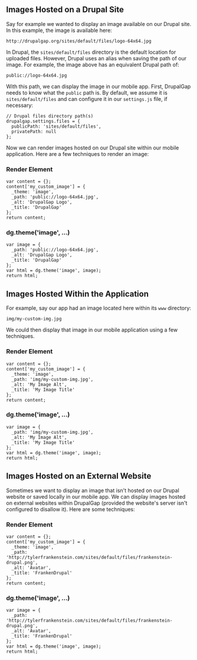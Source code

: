 ## Images Hosted on a Drupal Site

Say for example we wanted to display an image available on our Drupal site. In this example, the image is available here:

`http://drupalgap.org/sites/default/files/logo-64x64.jpg`

In Drupal, the `sites/default/files` directory is the default location for uploaded files. However, Drupal uses an alias when saving the path of our image. For example, the image above has an equivalent Drupal path of:

`public://logo-64x64.jpg`

With this path, we can display the image in our mobile app. First, DrupalGap needs to know what the `public` path is. By default, we assume it is `sites/default/files` and can configure it in our `settings.js` file, if necessary:

```
// Drupal files directory path(s)
drupalgap.settings.files = {
  publicPath: 'sites/default/files',
  privatePath: null
};
```

Now we can render images hosted on our Drupal site within our mobile application. Here are a few techniques to render an image:

### Render Element

```
var content = {};
content['my_custom_image'] = {
  _theme: 'image',
  _path: 'public://logo-64x64.jpg',
  _alt: 'DrupalGap Logo',
  _title: 'DrupalGap'
};
return content;
```

### dg.theme('image', ...)

```
var image = {
  _path: 'public://logo-64x64.jpg',
  _alt: 'DrupalGap Logo',
  _title: 'DrupalGap'
};
var html = dg.theme('image', image);
return html;
```

## Images Hosted Within the Application

For example, say our app had an image located here within its `www` directory:

`img/my-custom-img.jpg`

We could then display that image in our mobile application using a few techniques.

### Render Element

```
var content = {};
content['my_custom_image'] = {
  _theme: 'image',
  _path: 'img/my-custom-img.jpg',
  _alt: 'My Image Alt',
  _title: 'My Image Title'
};
return content;
```

### dg.theme('image', ...)

```
var image = {
  _path: 'img/my-custom-img.jpg',
  _alt: 'My Image Alt',
  _title: 'My Image Title'
};
var html = dg.theme('image', image);
return html;
```

## Images Hosted on an External Website

Sometimes we want to display an image that isn't hosted on our Drupal website or saved locally in our mobile app. We can display images hosted on external websites within DrupalGap (provided the website's server isn't configured to disallow it). Here are some techniques:

### Render Element

```
var content = {};
content['my_custom_image'] = {
  _theme: 'image',
  _path: 'http://tylerfrankenstein.com/sites/default/files/frankenstein-drupal.png',
  _alt: 'Avatar',
  _title: 'FrankenDrupal'
};
return content;
```

### dg.theme('image', ...)

```
var image = {
  _path: 'http://tylerfrankenstein.com/sites/default/files/frankenstein-drupal.png',
  _alt: 'Avatar',
  _title: 'FrankenDrupal'
};
var html = dg.theme('image', image);
return html;
```
